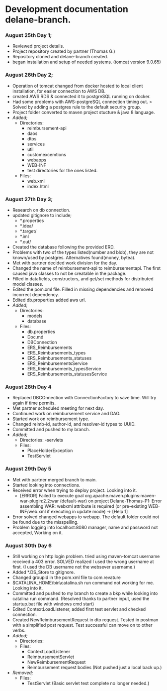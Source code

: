 # Development documentation delane-branch.

### August 25th Day 1;
- Reviewed project details.
- Project repository created by partner (Thomas G.)
- Repository cloned and delane-branch created. 
- began installation and setup of needed systems. (tomcat version 9.0.65) 

### August 26th Day 2;
- Operation of tomcat changed from docker hosted to local client installation, for easier connection to AWS DB.
- created AWS RDS & connected it to postgreSQL running on docker.
- Had some problems with AWS-postgreSQL connection timing out. > Solved by adding a postgres rule to the default security group. 
- Project folder converted to maven project stucture & java 8 language.
- *Added;*
  - Directories: 
    - reimbursement-api
    - daos
    - dtos
    - services
    - util
    - customexcemtions
    - webapps
    - WEB-INF
    - test directories for the ones listed.
  - Files:
    - web.xml
    - index.html 

### August 27th Day 3;
- Research on db connection.
- updated gitignore to include;
  - *.properties
  - *.idea/
  - *.target/
  - *.iml
  - *.out/
- Created the database following the provided ERD.
- Problems with two of the types listed(number and blob), they are not known/used by postgres. Alternatives found(money, bytea).
- Met with partner decided work division for the day.
- Changed the name of reimbursement-api to reimbursementapi. The first caused java classes to not be creatable in the package. 
- Filled in datafields, constructors, and get/set methods for distributed model classes. 
- Edited the pom.xml file. Filled in missing dependencies and removed incorrect dependency.
- Edited db.properties added aws url. 
- *Added;*
  - Directories:
    - models 
    - database 
  - Files:
    - db.properties
    - Doc.md
    - DBConnection
    - ERS_Reimbursements
    - ERS_Reimbursements_types
    - ERS_Reimbursements_statuses
    - ERS_ReimbursementsService
    - ERS_Reimbursements_typesService
    - ERS_Reimbursements_statusesService 

### August 28th Day 4
- Replaced DBCOnnection with ConnectionFactory to save time. Will try again if time permits.
- Met partner scheduled meeting for next day.
- Continued work on reimbursement service and DAO.
- Started work on reimbursement type. 
- Changed reimb-id, author-id, and resolver-id types to UUID. 
- Committed and pushed to my branch. 
- *Added;*
  - Directories:
    -servlets 
  - Files:
    - PlaceHolderException
    - TestServlet 

### August 29th Day 5
- Met with partner merged branch to main.
- Started looking into connections.
- Received error when trying to deploy project.  Looking into it.
  - [ERROR] Failed to execute goal org.apache.maven.plugins:maven-war-plugin:2.2:war (default-war) on project Delane-Thomas-P1: Error assembling WAR: webxml attribute is required (or pre-existing WEB-INF/web.xml if executing in update mode) -> [Help 1]
- Error solved changed webapps to webapp. The default folder could not be found due to the misspelling.
- Problem logging into localhost:8080 manager, name and password not accepted, Working on it.

### August 30th Day 6 
- Still working on http login problem. tried using maven-tomcat username received a 403 error. SOLVED realized I used the wrong username at first. (I used the DB username not the websever username.)
- Added *.DS_Store to gitignore.
- Changed groupid in the pom.xml file to com.revature
- $CATALINA_HOME\bin\catalina.sh run command not working for me. Looking into it.
- Committed and pushed to my branch to create a bkp while looking into catalina run command. (Resolved thanks to partner input, used the startup.bat file with windows cmd start)
- Edited ContextLoadListener, added first test servlet and checked connection.
- Created NewReimbursementRequest in dto request. Tested in postman with a simplified post request. Test successful can move on to other verbs. 
- *Added;*
  - Directories:
  - Files:
    - ContextLoadListener
    - ReimbursementServlet 
    - NewReimbursementRequest 
    - Reimbursement request bodies (Not pushed just a local back up.)  
- *Removed;*
  - Files:
    - TestServlet (Basic servlet test complete no longer needed.) 
 